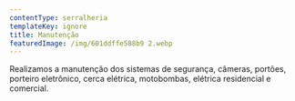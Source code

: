 ```yaml
---
contentType: serralheria
templateKey: ignore
title: Manutenção
featuredImage: /img/601ddffe588b9 2.webp
---
```

Realizamos a manutenção dos sistemas de segurança, câmeras, portões, porteiro eletrônico, cerca elétrica, motobombas, elétrica residencial e comercial.